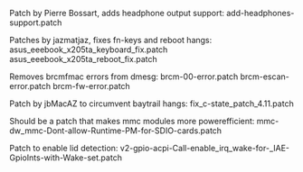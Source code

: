 Patch by Pierre Bossart, adds headphone output support:
add-headphones-support.patch

Patches by jazmatjaz, fixes fn-keys and reboot hangs:
asus_eeebook_x205ta_keyboard_fix.patch
asus_eeebook_x205ta_reboot_fix.patch

Removes brcmfmac errors from dmesg:
brcm-00-error.patch
brcm-escan-error.patch
brcm-fw-error.patch

Patch by jbMacAZ to circumvent baytrail hangs:
fix_c-state_patch_4.11.patch

Should be a patch that makes mmc modules more powerefficient:
mmc-dw_mmc-Dont-allow-Runtime-PM-for-SDIO-cards.patch

Patch to enable lid detection:
v2-gpio-acpi-Call-enable_irq_wake-for-_IAE-GpioInts-with-Wake-set.patch
